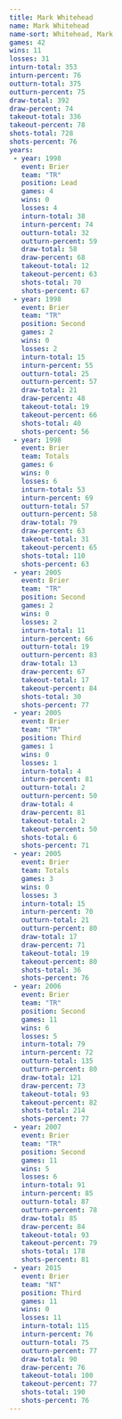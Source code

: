 ```yaml
---
title: Mark Whitehead
name: Mark Whitehead
name-sort: Whitehead, Mark
games: 42
wins: 11
losses: 31
inturn-total: 353
inturn-percent: 76
outturn-total: 375
outturn-percent: 75
draw-total: 392
draw-percent: 74
takeout-total: 336
takeout-percent: 78
shots-total: 728
shots-percent: 76
years:
 - year: 1998
   event: Brier
   team: "TR"
   position: Lead
   games: 4
   wins: 0
   losses: 4
   inturn-total: 38
   inturn-percent: 74
   outturn-total: 32
   outturn-percent: 59
   draw-total: 58
   draw-percent: 68
   takeout-total: 12
   takeout-percent: 63
   shots-total: 70
   shots-percent: 67
 - year: 1998
   event: Brier
   team: "TR"
   position: Second
   games: 2
   wins: 0
   losses: 2
   inturn-total: 15
   inturn-percent: 55
   outturn-total: 25
   outturn-percent: 57
   draw-total: 21
   draw-percent: 48
   takeout-total: 19
   takeout-percent: 66
   shots-total: 40
   shots-percent: 56
 - year: 1998
   event: Brier
   team: Totals
   games: 6
   wins: 0
   losses: 6
   inturn-total: 53
   inturn-percent: 69
   outturn-total: 57
   outturn-percent: 58
   draw-total: 79
   draw-percent: 63
   takeout-total: 31
   takeout-percent: 65
   shots-total: 110
   shots-percent: 63
 - year: 2005
   event: Brier
   team: "TR"
   position: Second
   games: 2
   wins: 0
   losses: 2
   inturn-total: 11
   inturn-percent: 66
   outturn-total: 19
   outturn-percent: 83
   draw-total: 13
   draw-percent: 67
   takeout-total: 17
   takeout-percent: 84
   shots-total: 30
   shots-percent: 77
 - year: 2005
   event: Brier
   team: "TR"
   position: Third
   games: 1
   wins: 0
   losses: 1
   inturn-total: 4
   inturn-percent: 81
   outturn-total: 2
   outturn-percent: 50
   draw-total: 4
   draw-percent: 81
   takeout-total: 2
   takeout-percent: 50
   shots-total: 6
   shots-percent: 71
 - year: 2005
   event: Brier
   team: Totals
   games: 3
   wins: 0
   losses: 3
   inturn-total: 15
   inturn-percent: 70
   outturn-total: 21
   outturn-percent: 80
   draw-total: 17
   draw-percent: 71
   takeout-total: 19
   takeout-percent: 80
   shots-total: 36
   shots-percent: 76
 - year: 2006
   event: Brier
   team: "TR"
   position: Second
   games: 11
   wins: 6
   losses: 5
   inturn-total: 79
   inturn-percent: 72
   outturn-total: 135
   outturn-percent: 80
   draw-total: 121
   draw-percent: 73
   takeout-total: 93
   takeout-percent: 82
   shots-total: 214
   shots-percent: 77
 - year: 2007
   event: Brier
   team: "TR"
   position: Second
   games: 11
   wins: 5
   losses: 6
   inturn-total: 91
   inturn-percent: 85
   outturn-total: 87
   outturn-percent: 78
   draw-total: 85
   draw-percent: 84
   takeout-total: 93
   takeout-percent: 79
   shots-total: 178
   shots-percent: 81
 - year: 2015
   event: Brier
   team: "NT"
   position: Third
   games: 11
   wins: 0
   losses: 11
   inturn-total: 115
   inturn-percent: 76
   outturn-total: 75
   outturn-percent: 77
   draw-total: 90
   draw-percent: 76
   takeout-total: 100
   takeout-percent: 77
   shots-total: 190
   shots-percent: 76
---
```

